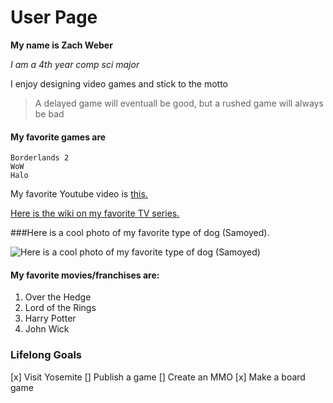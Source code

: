 # User Page

**My name is Zach Weber**

*I am a 4th year comp sci major*

I enjoy designing video games and stick to the motto
>A delayed game will eventuall be good, but a rushed game will always be bad

#### My favorite games are 
```
Borderlands 2
WoW
Halo
```

My favorite Youtube video is [this.](https://www.youtube.com/watch?v=dQw4w9WgXcQ)

[Here is the wiki on my favorite TV series.](https://en.wikipedia.org/wiki/Doctor_Who)

###Here is a cool photo of my favorite type of dog (Samoyed).

![Here is a cool photo of my favorite type of dog (Samoyed)](https://www.akc.org/wp-content/uploads/2017/11/Samoyed-standing-in-the-forest.jpg)

#### My favorite movies/franchises are:

1. Over the Hedge
2. Lord of the Rings
3. Harry Potter
4. John Wick

### Lifelong Goals
[x] Visit Yosemite
[] Publish a game
[] Create an MMO
[x] Make a board game